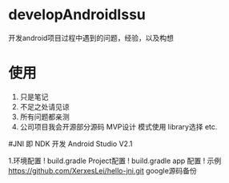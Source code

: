 # developAndroidIssu
 开发android项目过程中遇到的问题，经验，以及构想
 
# 使用
1. 只是笔记
2. 不足之处请见谅
3. 所有问题都亲测
4. 公司项目我会开源部分源码 MVP设计 模式使用 library选择 etc.

#JNI 即 NDK 开发 Android Studio V2.1

1.环境配置
! build.gradle Project配置
! build.gradle app 配置
! 示例 https://github.com/XerxesLei/hello-jni.git google源码备份